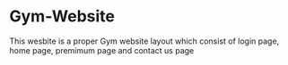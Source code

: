 # Gym-Website
This wesbite is a proper Gym website layout which consist of login page, home page, premimum page and contact us page
# 
